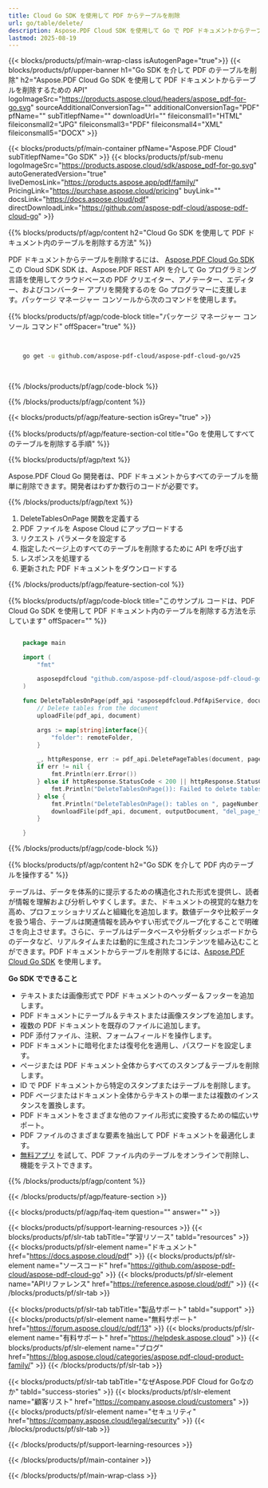 ```yaml
---
title: Cloud Go SDK を使用して PDF からテーブルを削除
url: go/table/delete/
description: Aspose.PDF Cloud SDK を使用して Go で PDF ドキュメントからテーブルを削除します。
lastmod: 2025-08-19
---
```


{{< blocks/products/pf/main-wrap-class isAutogenPage="true">}}
{{< blocks/products/pf/upper-banner h1="Go SDK を介して PDF のテーブルを削除" h2="Aspose.PDF Cloud Go SDK を使用して PDF ドキュメントからテーブルを削除するための API" logoImageSrc="https://products.aspose.cloud/headers/aspose_pdf-for-go.svg" sourceAdditionalConversionTag="" additionalConversionTag="PDF" pfName="" subTitlepfName="" downloadUrl="" fileiconsmall1="HTML" fileiconsmall2="JPG" fileiconsmall3="PDF" fileiconsmall4="XML" fileiconsmall5="DOCX" >}}

{{< blocks/products/pf/main-container pfName="Aspose.PDF Cloud" subTitlepfName="Go SDK" >}}
{{< blocks/products/pf/sub-menu logoImageSrc="https://products.aspose.cloud/sdk/aspose_pdf-for-go.svg"
autoGeneratedVersion="true"
liveDemosLink="https://products.aspose.app/pdf/family/" PricingLink="https://purchase.aspose.cloud/pricing" buyLink="" docsLink="https://docs.aspose.cloud/pdf"  directDownloadLink="https://github.com/aspose-pdf-cloud/aspose-pdf-cloud-go" >}}

{{% blocks/products/pf/agp/content h2="Cloud Go SDK を使用して PDF ドキュメント内のテーブルを削除する方法" %}}

PDF ドキュメントからテーブルを削除するには、
[Aspose.PDF Cloud Go SDK](https://products.aspose.cloud/pdf/go/)
この Cloud SDK SDK は、Aspose.PDF REST API を介して Go プログラミング言語を使用してクラウドベースの PDF クリエイター、アノテーター、エディター、およびコンバーター アプリを開発するのを Go プログラマーに支援します。パッケージ マネージャー コンソールから次のコマンドを使用します。

{{% blocks/products/pf/agp/code-block title="パッケージ マネージャー コンソール コマンド" offSpacer="true" %}}

```bash

     
    go get -u github.com/aspose-pdf-cloud/aspose-pdf-cloud-go/v25
     
     
```

{{% /blocks/products/pf/agp/code-block %}}

{{% /blocks/products/pf/agp/content %}}

{{< blocks/products/pf/agp/feature-section isGrey="true" >}}

{{% blocks/products/pf/agp/feature-section-col title="Go を使用してすべてのテーブルを削除する手順" %}}

{{% blocks/products/pf/agp/text %}}

Aspose.PDF Cloud Go 開発者は、PDF ドキュメントからすべてのテーブルを簡単に削除できます。開発者はわずか数行のコードが必要です。

{{% /blocks/products/pf/agp/text %}}

1. DeleteTablesOnPage 関数を定義する
2. PDF ファイルを Aspose Cloud にアップロードする
3. リクエスト パラメータを設定する
4. 指定したページ上のすべてのテーブルを削除するために API を呼び出す
5. レスポンスを処理する
6. 更新された PDF ドキュメントをダウンロードする

{{% /blocks/products/pf/agp/feature-section-col %}}

{{% blocks/products/pf/agp/code-block title="このサンプル コードは、PDF Cloud Go SDK を使用して PDF ドキュメント内のテーブルを削除する方法を示しています" offSpacer="" %}}

```go

    package main

    import (
        "fmt"

        asposepdfcloud "github.com/aspose-pdf-cloud/aspose-pdf-cloud-go/v25"
    )

    func DeleteTablesOnPage(pdf_api *asposepdfcloud.PdfApiService, document string, pageNumber int32, outputDocument string, remoteFolder string) {
        // Delete tables from the document
        uploadFile(pdf_api, document)

        args := map[string]interface{}{
            "folder": remoteFolder,
        }

        _, httpResponse, err := pdf_api.DeletePageTables(document, pageNumber, args)
        if err != nil {
            fmt.Println(err.Error())
        } else if httpResponse.StatusCode < 200 || httpResponse.StatusCode > 299 {
            fmt.Println("DeleteTablesOnPage()): Failed to delete tables from the document.")
        } else {
            fmt.Println("DeleteTablesOnPage(): tables on ", pageNumber, " page deleted successfully from the document '"+document+"'.")
            downloadFile(pdf_api, document, outputDocument, "del_page_tables_")
        }

    }
```

{{% /blocks/products/pf/agp/code-block %}}

{{% blocks/products/pf/agp/content h2="Go SDK を介して PDF 内のテーブルを操作する" %}}

テーブルは、データを体系的に提示するための構造化された形式を提供し、読者が情報を理解および分析しやすくします。また、ドキュメントの視覚的な魅力を高め、プロフェッショナリズムと組織化を追加します。数値データや比較データを扱う場合、テーブルは関連情報を読みやすい形式でグループ化することで明確さを向上させます。さらに、テーブルはデータベースや分析ダッシュボードからのデータなど、リアルタイムまたは動的に生成されたコンテンツを組み込むことができます。PDF ドキュメントからテーブルを削除するには、[Aspose.PDF Cloud Go SDK](https://products.aspose.cloud/pdf/go/) を使用します。

**Go SDK でできること**

+ テキストまたは画像形式で PDF ドキュメントのヘッダー＆フッターを追加します。
+ PDF ドキュメントにテーブル＆テキストまたは画像スタンプを追加します。
+ 複数の PDF ドキュメントを既存のファイルに追加します。
+ PDF 添付ファイル、注釈、フォームフィールドを操作します。
+ PDF ドキュメントに暗号化または復号化を適用し、パスワードを設定します。
+ ページまたは PDF ドキュメント全体からすべてのスタンプ＆テーブルを削除します。
+ ID で PDF ドキュメントから特定のスタンプまたはテーブルを削除します。
+ PDF ページまたはドキュメント全体からテキストの単一または複数のインスタンスを置換します。
+ PDF ドキュメントをさまざまな他のファイル形式に変換するための幅広いサポート。
+ PDF ファイルのさまざまな要素を抽出して PDF ドキュメントを最適化します。
+ [無料アプリ](https://products.aspose.app/pdf/) を試して、PDF ファイル内のテーブルをオンラインで削除し、機能をテストできます。

{{% /blocks/products/pf/agp/content %}}

{{< /blocks/products/pf/agp/feature-section >}}

{{< blocks/products/pf/agp/faq-item question="" answer="" >}}

{{< blocks/products/pf/support-learning-resources >}}
{{< blocks/products/pf/slr-tab tabTitle="学習リソース" tabId="resources" >}}
{{< blocks/products/pf/slr-element name="ドキュメント" href="https://docs.aspose.cloud/pdf" >}}
{{< blocks/products/pf/slr-element name="ソースコード" href="https://github.com/aspose-pdf-cloud/aspose-pdf-cloud-go" >}}
{{< blocks/products/pf/slr-element name="APIリファレンス" href="https://reference.aspose.cloud/pdf/" >}}
{{< /blocks/products/pf/slr-tab >}}

{{< blocks/products/pf/slr-tab tabTitle="製品サポート" tabId="support" >}}
{{< blocks/products/pf/slr-element name="無料サポート" href="https://forum.aspose.cloud/c/pdf/13" >}}
{{< blocks/products/pf/slr-element name="有料サポート" href="https://helpdesk.aspose.cloud" >}}
{{< blocks/products/pf/slr-element name="ブログ" href="https://blog.aspose.cloud/categories/aspose.pdf-cloud-product-family/" >}}
{{< /blocks/products/pf/slr-tab >}}

{{< blocks/products/pf/slr-tab tabTitle="なぜAspose.PDF Cloud for Goなのか" tabId="success-stories" >}}
{{< blocks/products/pf/slr-element name="顧客リスト" href="https://company.aspose.cloud/customers" >}}
{{< blocks/products/pf/slr-element name="セキュリティ" href="https://company.aspose.cloud/legal/security" >}}
{{< /blocks/products/pf/slr-tab >}}

{{< /blocks/products/pf/support-learning-resources >}}

{{< /blocks/products/pf/main-container >}}

{{< /blocks/products/pf/main-wrap-class >}}





